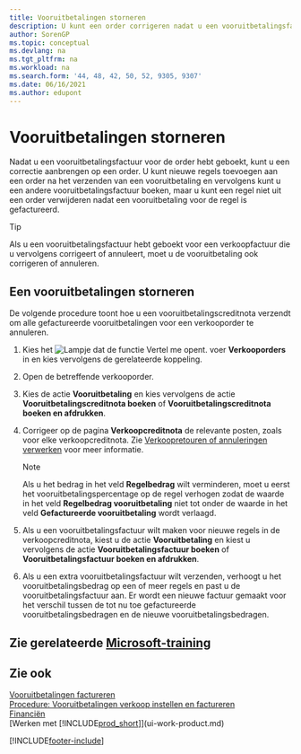 ```yaml
---
title: Vooruitbetalingen storneren
description: U kunt een order corrigeren nadat u een vooruitbetalingsfactuur voor de order heeft geboekt en nieuwe regels aan een order toevoegen nadat u een vooruitbetaling heeft gedaan.
author: SorenGP
ms.topic: conceptual
ms.devlang: na
ms.tgt_pltfrm: na
ms.workload: na
ms.search.form: '44, 48, 42, 50, 52, 9305, 9307'
ms.date: 06/16/2021
ms.author: edupont
---
```

# Vooruitbetalingen storneren

Nadat u een vooruitbetalingsfactuur voor de order hebt geboekt, kunt u een correctie aanbrengen op een order. U kunt nieuwe regels toevoegen aan een order na het verzenden van een vooruitbetaling en vervolgens kunt u een andere vooruitbetalingsfactuur boeken, maar u kunt een regel niet uit een order verwijderen nadat een vooruitbetaling voor de regel is gefactureerd.  

> [!TIP]
> Als u een vooruitbetalingsfactuur hebt geboekt voor een verkoopfactuur die u vervolgens corrigeert of annuleert, moet u de vooruitbetaling ook corrigeren of annuleren.

## Een vooruitbetalingen storneren

De volgende procedure toont hoe u een vooruitbetalingscreditnota verzendt om alle gefactureerde vooruitbetalingen voor een verkooporder te annuleren.  

1. Kies het ![Lampje dat de functie Vertel me opent.](media/ui-search/search_small.png "Vertel me wat u wilt doen") voer **Verkooporders** in en kies vervolgens de gerelateerde koppeling.  
2. Open de betreffende verkooporder.
3. Kies de actie **Vooruitbetaling** en kies vervolgens de actie **Vooruitbetalingscreditnota boeken** of **Vooruitbetalingscreditnota boeken en afdrukken**.  
4. Corrigeer op de pagina **Verkoopcreditnota** de relevante posten, zoals voor elke verkoopcreditnota. Zie [Verkoopretouren of annuleringen verwerken](sales-how-process-sales-returns-cancellations.md) voor meer informatie.  

    > [!NOTE]  
    > Als u het bedrag in het veld **Regelbedrag** wilt verminderen, moet u eerst het vooruitbetalingspercentage op de regel verhogen zodat de waarde in het veld **Regelbedrag vooruitbetaling** niet tot onder de waarde in het veld **Gefactureerde vooruitbetaling** wordt verlaagd.

5. Als u een vooruitbetalingsfactuur wilt maken voor nieuwe regels in de verkoopcreditnota, kiest u de actie **Vooruitbetaling** en kiest u vervolgens de actie **Vooruitbetalingsfactuur boeken** of **Vooruitbetalingsfactuur boeken en afdrukken**.  
6. Als u een extra vooruitbetalingsfactuur wilt verzenden, verhoogt u het vooruitbetalingsbedrag op een of meer regels en past u de vooruitbetalingsfactuur aan. Er wordt een nieuwe factuur gemaakt voor het verschil tussen de tot nu toe gefactureerde vooruitbetalingsbedragen en de nieuwe vooruitbetalingsbedragen.  

## Zie gerelateerde [Microsoft-training](/training/modules/prepayment-invoices-dynamics-365-business-central/)

## Zie ook

[Vooruitbetalingen factureren](finance-invoice-prepayments.md)  
[Procedure: Vooruitbetalingen verkoop instellen en factureren](walkthrough-setting-up-and-invoicing-sales-prepayments.md)  
[Financiën](finance.md)  
[Werken met [!INCLUDE[prod_short](includes/prod_short.md)]](ui-work-product.md)  


[!INCLUDE[footer-include](includes/footer-banner.md)]
